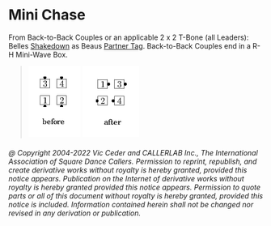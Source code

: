 
# Mini Chase

From Back-to-Back Couples or an
applicable 2 x 2 T-Bone (all Leaders):
Belles [Shakedown](../c1/shakedown.md)
as Beaus [Partner Tag](../a1/partner_tag.md).
Back-to-Back Couples end in a R-H Mini-Wave Box.

> 
> ![alt](mini_chase-1.png)
> ![alt](mini_chase-2.png)
> 

###### @ Copyright 2004-2022 Vic Ceder and CALLERLAB Inc., The International Association of Square Dance Callers. Permission to reprint, republish, and create derivative works without royalty is hereby granted, provided this notice appears. Publication on the Internet of derivative works without royalty is hereby granted provided this notice appears. Permission to quote parts or all of this document without royalty is hereby granted, provided this notice is included. Information contained herein shall not be changed nor revised in any derivation or publication.
